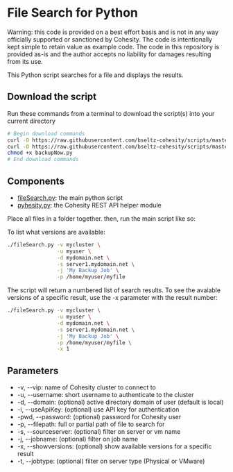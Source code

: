 # File Search for Python

Warning: this code is provided on a best effort basis and is not in any way officially supported or sanctioned by Cohesity. The code is intentionally kept simple to retain value as example code. The code in this repository is provided as-is and the author accepts no liability for damages resulting from its use.

This Python script searches for a file and displays the results.

## Download the script

Run these commands from a terminal to download the script(s) into your current directory

```bash
# Begin download commands
curl -O https://raw.githubusercontent.com/bseltz-cohesity/scripts/master/python/fileSearch/fileSearch.py
curl -O https://raw.githubusercontent.com/bseltz-cohesity/scripts/master/python/pyhesity.py
chmod +x backupNow.py
# End download commands
```

## Components

* [fileSearch.py](https://raw.githubusercontent.com/bseltz-cohesity/scripts/master/python/fileSearch/fileSearch.py): the main python script
* [pyhesity.py](https://raw.githubusercontent.com/bseltz-cohesity/scripts/master/python/pyhesity/pyhesity.py): the Cohesity REST API helper module

Place all files in a folder together. then, run the main script like so:

To list what versions are available:

```bash
./fileSearch.py -v mycluster \
                -u myuser \
                -d mydomain.net \
                -s server1.mydomain.net \
                -j 'My Backup Job' \
                -p /home/myuser/myfile
```

The script will return a numbered list of search results. To see the avaiable versions of a specific result, use the -x parameter with the result number:

```bash
./fileSearch.py -v mycluster \
                -u myuser \
                -d mydomain.net \
                -s server1.mydomain.net \
                -j 'My Backup Job' \
                -p /home/myuser/myfile \
                -x 1
```

## Parameters

* -v, --vip: name of Cohesity cluster to connect to
* -u, --username: short username to authenticate to the cluster
* -d, --domain: (optional) active directory domain of user (default is local)
* -i, --useApiKey: (optional) use API key for authentication
* -pwd, --password: (optional) password for Cohesity user
* -p, --filepath: full or partial path of file to search for
* -s, --sourceserver: (optional) filter on server or vm name
* -j, --jobname: (optional) filter on job name
* -x, --showversions: (optional) show available versions for a specific result
* -t, --jobtype: (optional) filter on server type (Physical or VMware)
